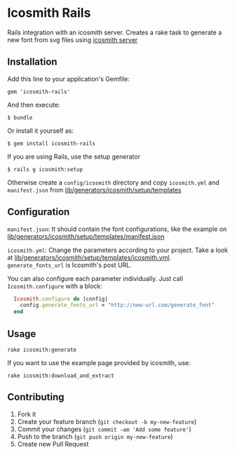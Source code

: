# Icosmith Rails

Rails integration with an icosmith server.
Creates a rake task to generate a new font from svg files using [icosmith server](https://github.com/tulios/icosmith)

## Installation

Add this line to your application's Gemfile:

    gem 'icosmith-rails'

And then execute:

    $ bundle

Or install it yourself as:

    $ gem install icosmith-rails

If you are using Rails, use the setup generator

    $ rails g icosmith:setup

Otherwise create a `config/icosmith` directory and copy `icosmith.yml` and
`manifest.json` from [lib/generators/icosmith/setup/templates](lib/generators/icosmith/setup/templates)

## Configuration

`manifest.json`:
  It should contain the font configurations, like the example on [lib/generators/icosmith/setup/templates/manifest.json](lib/generators/icosmith/setup/templates/manifest.json)

`icosmith.yml`:
  Change the parameters according to your project. Take a look at [lib/generators/icosmith/setup/templates/icosmith.yml](lib/generators/icosmith/setup/templates/icosmith.yml). `generate_fonts_url` is Icosmith's post URL.

You can also configure each parameter individually. Just call `Icosmith.configure` with a block:

```ruby
  Icosmith.configure do |config|
    config.generate_fonts_url = "http://new-url.com/generate_font"
  end
```

## Usage

    rake icosmith:generate

If you want to use the example page provided by icosmith, use:

    rake icosmith:download_and_extract

## Contributing

1. Fork it
2. Create your feature branch (`git checkout -b my-new-feature`)
3. Commit your changes (`git commit -am 'Add some feature'`)
4. Push to the branch (`git push origin my-new-feature`)
5. Create new Pull Request
